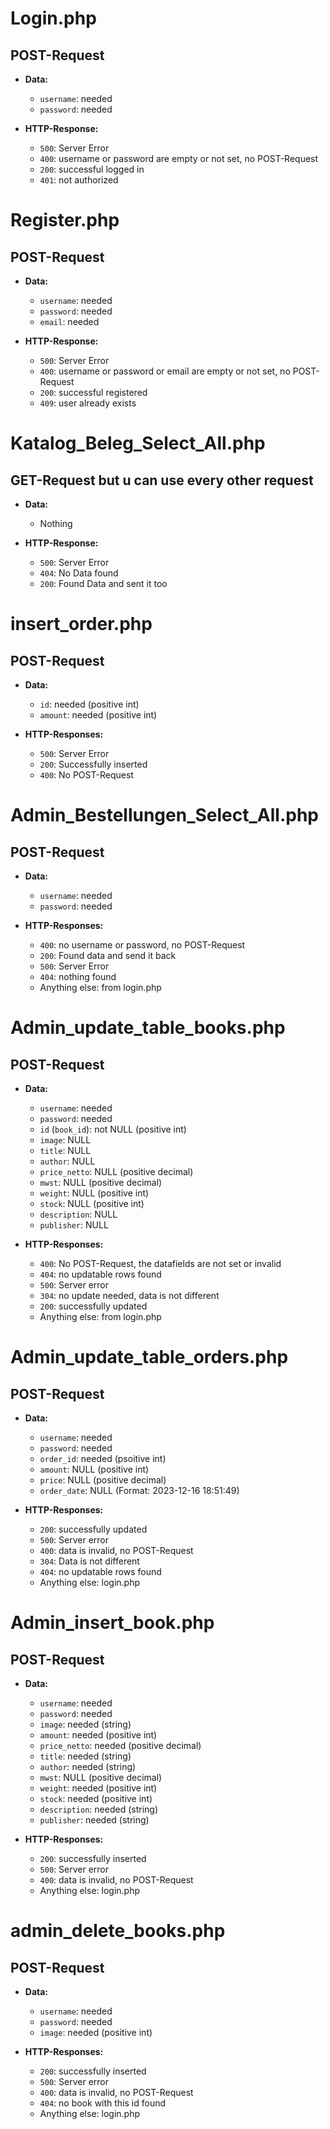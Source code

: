 # Login.php
## POST-Request

- **Data:**
  - `username`: needed
  - `password`: needed

- **HTTP-Response:**
  - `500`: Server Error
  - `400`: username or password are empty or not set, no POST-Request
  - `200`: successful logged in 
  - `401`: not authorized

# Register.php
## POST-Request

- **Data:**
  - `username`: needed
  - `password`: needed
  - `email`: needed

- **HTTP-Response:**
  - `500`: Server Error
  - `400`: username or password or email are empty or not set, no POST-Request
  - `200`: successful registered
  - `409`: user already exists

# Katalog_Beleg_Select_All.php
## GET-Request but u can use every other request

- **Data:**
  - Nothing

- **HTTP-Response:**
  - `500`: Server Error
  - `404`: No Data found
  - `200`: Found Data and sent it too

# insert_order.php
## POST-Request

- **Data:**
  - `id`: needed (positive int)
  - `amount`: needed (positive int)

- **HTTP-Responses:**
  - `500`: Server Error
  - `200`: Successfully inserted
  - `400`: No POST-Request

# Admin_Bestellungen_Select_All.php
## POST-Request

- **Data:**
  - `username`: needed
  - `password`: needed

- **HTTP-Responses:**
  - `400`: no username or password, no POST-Request
  - `200`: Found data and send it back
  - `500`: Server Error
  - `404`: nothing found
  - Anything else: from login.php

# Admin_update_table_books.php
## POST-Request

- **Data:** 
  - `username`: needed
  - `password`: needed
  - `id` (`book_id`): not NULL (positive int)
  - `image`: NULL
  - `title`: NULL
  - `author`: NULL
  - `price_netto`: NULL (positive decimal)
  - `mwst`: NULL (positive decimal)
  - `weight`: NULL (positive int)
  - `stock`: NULL (positive int)
  - `description`: NULL
  - `publisher`: NULL

- **HTTP-Responses:**
  - `400`: No POST-Request, the datafields are not set or invalid
  - `404`: no updatable rows found
  - `500`: Server error
  - `304`: no update needed, data is not different
  - `200`: successfully updated
  - Anything else: from login.php

# Admin_update_table_orders.php
## POST-Request

- **Data:**
  - `username`: needed
  - `password`: needed
  - `order_id`: needed (psoitive int)
  - `amount`: NULL (positive int)
  - `price`: NULL (positive decimal)
  - `order_date`: NULL (Format: 2023-12-16 18:51:49)

- **HTTP-Responses:**
  - `200`: successfully updated
  - `500`: Server error
  - `400`: data is invalid, no POST-Request
  - `304`: Data is not different
  - `404`: no updatable rows found
  - Anything else: login.php



# Admin_insert_book.php
## POST-Request

- **Data:**
  - `username`: needed
  - `password`: needed
  - `image`: needed (string)
  - `amount`: needed (positive int)
  - `price_netto`: needed (positive decimal)
  - `title`: needed (string)
  - `author`: needed (string)
  - `mwst`: NULL (positive decimal)
  - `weight`: needed (positive int)
  - `stock`: needed (positive int)
  - `description`: needed (string)
  - `publisher`: needed (string)


- **HTTP-Responses:**
  - `200`: successfully inserted
  - `500`: Server error
  - `400`: data is invalid, no POST-Request
  - Anything else: login.php



# admin_delete_books.php
## POST-Request

- **Data:**
  - `username`: needed
  - `password`: needed
  - `image`: needed (positive int)


- **HTTP-Responses:**
  - `200`: successfully inserted
  - `500`: Server error
  - `400`: data is invalid, no POST-Request
  - `404`: no book with this id found
  - Anything else: login.php